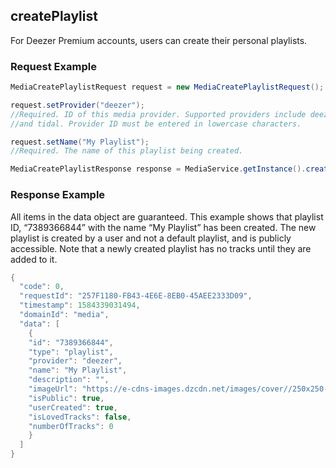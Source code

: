 ## createPlaylist
For Deezer Premium accounts, users can create their personal playlists.  

### Request Example

```java
MediaCreatePlaylistRequest request = new MediaCreatePlaylistRequest();

request.setProvider("deezer"); 
//Required. ID of this media provider. Supported providers include deezer (premium account)
//and tidal. Provider ID must be entered in lowercase characters.

request.setName("My Playlist");
//Required. The name of this playlist being created.

MediaCreatePlaylistResponse response = MediaService.getInstance().createPLaylist(request);

```

### Response Example
All items in the data object are guaranteed. This example shows that playlist ID, “7389366844” with the name “My Playlist” has been created. The new playlist is created by a user and not a default playlist, and is publicly accessible. Note that a newly created playlist has no tracks until they are added to it. 

```java
{
  "code": 0,
  "requestId": "257F1180-FB43-4E6E-8EB0-45AEE2333D09",
  "timestamp": 1584339031494,
  "domainId": "media",
  "data": [
    {
    "id": "7389366844",
    "type": "playlist",
    "provider": "deezer",
    "name": "My Playlist",
    "description": "",
    "imageUrl": "https://e-cdns-images.dzcdn.net/images/cover//250x250-000000-80-0-0.jpg",
    "isPublic": true,
    "userCreated": true,
    "isLovedTracks": false,
    "numberOfTracks": 0
    }
  ]
}

```

